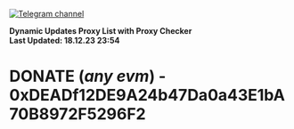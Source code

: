 [![Telegram channel](https://img.shields.io/endpoint?url=https://runkit.io/damiankrawczyk/telegram-badge/branches/master?url=https://t.me/n4z4v0d)](https://t.me/n4z4v0d) 

**Dynamic Updates Proxy List with Proxy Checker**  
**Last Updated: 18.12.23 23:54**

# DONATE (_any evm_) - 0xDEADf12DE9A24b47Da0a43E1bA70B8972F5296F2
